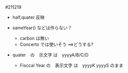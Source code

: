 
#211219

- half,quater 反映

- sameYear() などは作らない？
    - carbon は無い
    - Concerto では使いそう ==>どうする?

- quater　の　示文字 は　yyyyA/B/C/D
    - Fisccal Year の　表示文字 は　yyyyK yyyyS のまま


